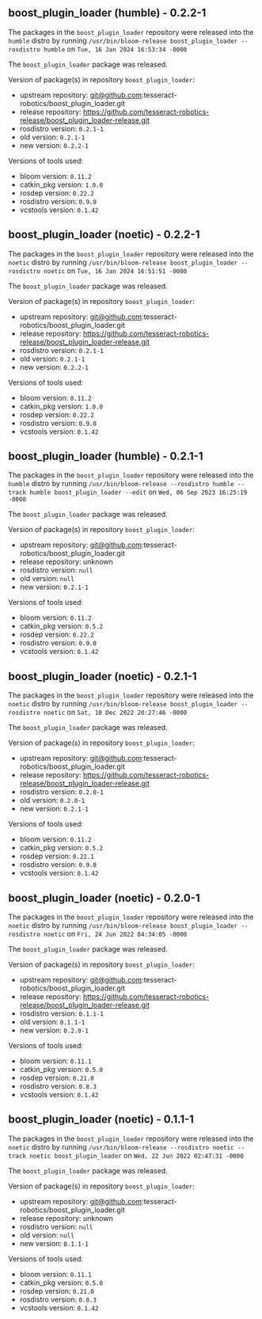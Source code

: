 ## boost_plugin_loader (humble) - 0.2.2-1

The packages in the `boost_plugin_loader` repository were released into the `humble` distro by running `/usr/bin/bloom-release boost_plugin_loader --rosdistro humble` on `Tue, 16 Jan 2024 16:53:34 -0000`

The `boost_plugin_loader` package was released.

Version of package(s) in repository `boost_plugin_loader`:

- upstream repository: git@github.com:tesseract-robotics/boost_plugin_loader.git
- release repository: https://github.com/tesseract-robotics-release/boost_plugin_loader-release.git
- rosdistro version: `0.2.1-1`
- old version: `0.2.1-1`
- new version: `0.2.2-1`

Versions of tools used:

- bloom version: `0.11.2`
- catkin_pkg version: `1.0.0`
- rosdep version: `0.22.2`
- rosdistro version: `0.9.0`
- vcstools version: `0.1.42`


## boost_plugin_loader (noetic) - 0.2.2-1

The packages in the `boost_plugin_loader` repository were released into the `noetic` distro by running `/usr/bin/bloom-release boost_plugin_loader --rosdistro noetic` on `Tue, 16 Jan 2024 16:51:51 -0000`

The `boost_plugin_loader` package was released.

Version of package(s) in repository `boost_plugin_loader`:

- upstream repository: git@github.com:tesseract-robotics/boost_plugin_loader.git
- release repository: https://github.com/tesseract-robotics-release/boost_plugin_loader-release.git
- rosdistro version: `0.2.1-1`
- old version: `0.2.1-1`
- new version: `0.2.2-1`

Versions of tools used:

- bloom version: `0.11.2`
- catkin_pkg version: `1.0.0`
- rosdep version: `0.22.2`
- rosdistro version: `0.9.0`
- vcstools version: `0.1.42`


## boost_plugin_loader (humble) - 0.2.1-1

The packages in the `boost_plugin_loader` repository were released into the `humble` distro by running `/usr/bin/bloom-release --rosdistro humble --track humble boost_plugin_loader --edit` on `Wed, 06 Sep 2023 16:25:19 -0000`

The `boost_plugin_loader` package was released.

Version of package(s) in repository `boost_plugin_loader`:

- upstream repository: git@github.com:tesseract-robotics/boost_plugin_loader.git
- release repository: unknown
- rosdistro version: `null`
- old version: `null`
- new version: `0.2.1-1`

Versions of tools used:

- bloom version: `0.11.2`
- catkin_pkg version: `0.5.2`
- rosdep version: `0.22.2`
- rosdistro version: `0.9.0`
- vcstools version: `0.1.42`


## boost_plugin_loader (noetic) - 0.2.1-1

The packages in the `boost_plugin_loader` repository were released into the `noetic` distro by running `/usr/bin/bloom-release boost_plugin_loader --rosdistro noetic` on `Sat, 10 Dec 2022 20:27:46 -0000`

The `boost_plugin_loader` package was released.

Version of package(s) in repository `boost_plugin_loader`:

- upstream repository: git@github.com:tesseract-robotics/boost_plugin_loader.git
- release repository: https://github.com/tesseract-robotics-release/boost_plugin_loader-release.git
- rosdistro version: `0.2.0-1`
- old version: `0.2.0-1`
- new version: `0.2.1-1`

Versions of tools used:

- bloom version: `0.11.2`
- catkin_pkg version: `0.5.2`
- rosdep version: `0.22.1`
- rosdistro version: `0.9.0`
- vcstools version: `0.1.42`


## boost_plugin_loader (noetic) - 0.2.0-1

The packages in the `boost_plugin_loader` repository were released into the `noetic` distro by running `/usr/bin/bloom-release boost_plugin_loader --rosdistro noetic` on `Fri, 24 Jun 2022 04:34:05 -0000`

The `boost_plugin_loader` package was released.

Version of package(s) in repository `boost_plugin_loader`:

- upstream repository: git@github.com:tesseract-robotics/boost_plugin_loader.git
- release repository: https://github.com/tesseract-robotics-release/boost_plugin_loader-release.git
- rosdistro version: `0.1.1-1`
- old version: `0.1.1-1`
- new version: `0.2.0-1`

Versions of tools used:

- bloom version: `0.11.1`
- catkin_pkg version: `0.5.0`
- rosdep version: `0.21.0`
- rosdistro version: `0.8.3`
- vcstools version: `0.1.42`


## boost_plugin_loader (noetic) - 0.1.1-1

The packages in the `boost_plugin_loader` repository were released into the `noetic` distro by running `/usr/bin/bloom-release --rosdistro noetic --track noetic boost_plugin_loader` on `Wed, 22 Jun 2022 02:47:31 -0000`

The `boost_plugin_loader` package was released.

Version of package(s) in repository `boost_plugin_loader`:

- upstream repository: git@github.com:tesseract-robotics/boost_plugin_loader.git
- release repository: unknown
- rosdistro version: `null`
- old version: `null`
- new version: `0.1.1-1`

Versions of tools used:

- bloom version: `0.11.1`
- catkin_pkg version: `0.5.0`
- rosdep version: `0.21.0`
- rosdistro version: `0.8.3`
- vcstools version: `0.1.42`


